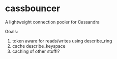 cassbouncer
===========

A lightweight connection pooler for Cassandra

Goals:

  1. token aware for reads/writes using describe_ring
  2. cache describe_keyspace
  3. caching of other stuff!?